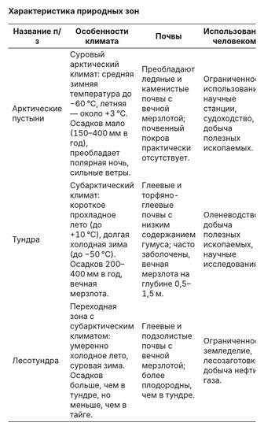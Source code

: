 ### Характеристика природных зон

| Название п/з        | Особенности климата                                                                                                                                                 | Почвы                                                                                                                 | Использование человеком                                                                | Животные                                                                                      | Растения                                                                             | Экологические проблемы                                                                                                      |
| ------------------- | ------------------------------------------------------------------------------------------------------------------------------------------------------------------- | --------------------------------------------------------------------------------------------------------------------- | -------------------------------------------------------------------------------------- | --------------------------------------------------------------------------------------------- | ------------------------------------------------------------------------------------ | --------------------------------------------------------------------------------------------------------------------------- |
| Арктические пустыни | Суровый арктический климат: средняя зимняя температура до −60 °C, летняя — около +3 °C. Осадков мало (150–400 мм в год), преобладает полярная ночь, сильные ветры.  | Преобладают ледяные и каменистые почвы с вечной мерзлотой; почвенный покров практически отсутствует.                  | Ограниченное использование: научные станции, судоходство, добыча полезных ископаемых.  | Белый медведь, морж, тюлень, песец, белая чайка, сайка (рыба), многочисленные морские птицы.  | Скудная растительность: мхи, лишайники, водоросли; в основном в прибрежных районах.  | Таяние льдов из-за глобального потепления, загрязнение от судоходства и добычи ресурсов, нарушение местообитаний животных.  |  
| Тундра              | Субарктический климат: короткое прохладное лето (до +10 °C), долгая холодная зима (до −50 °C). Осадков 200–400 мм в год, вечная мерзлота.                           | Глеевые и торфяно-глеевые почвы с низким содержанием гумуса; часто заболочены, вечная мерзлота на глубине 0,5–1,5 м.  | Оленеводство, добыча полезных ископаемых, научные исследования.                        | Северный олень, песец, лемминг, полярная сова, белая куропатка, волк, овцебык.                | Мхи, лишайники, карликовые кустарники, ягоды; деревья отсутствуют.                   | Таяние вечной мерзлоты, изменение режима осадков, загрязнение от промышленности, браконьерство, разрушение почв.            |
| Лесотундра          | Переходная зона с субарктическим климатом: умеренно холодное лето, суровая зима. Осадков больше, чем в тундре, но меньше, чем в тайге.                              | Глеевые и подзолистые почвы с вечной мерзлотой; более плодородны, чем в тундре.                                       | Ограниченное земледелие, лесозаготовки, добыча нефти и газа.                           | Северный олень, лось, бурый медведь, волк, глухарь, лемминг.                                  | Редколесье из лиственницы, ели, березы; мхи, лишайники, кустарники.                  | Разрушение почв из-за добычи ресурсов, загрязнение, изменение климата, сокращение биоразнообразия.                          |
